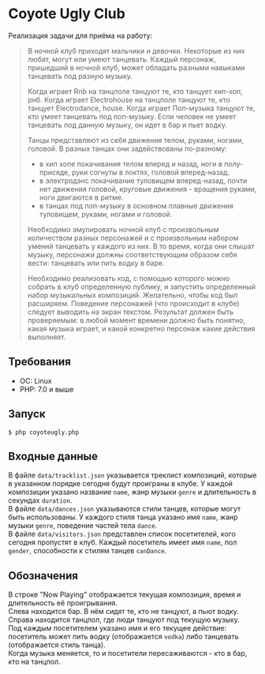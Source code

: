 
# Coyote Ugly Club

Реализация задачи для приёма на работу:

> В ночной клуб приходят мальчики и девочки. Некоторые из них любят, могут или умеют
танцевать.
> Каждый персонаж, пришедший в ночной клуб, может обладать разными навыками
танцевать под разную музыку.
> 
> Когда играет Rnb на танцполе танцуют те, кто танцует хип-хоп, рнб.
> Когда играет Electrohouse на танцполе танцуют те, кто танцует Electrodance, house.
> Когда играет Поп-музыка танцуют те, кто умеет танцевать под поп-музыку.
> Если человек не умеет танцевать под данную музыку, он идет в бар и пьет водку.
> 
> Танцы представляют из себя движения телом, руками, ногами, головой.
> В разных танцах они задействованы по-разному:
> - в хип хопе покачивания телом вперед и назад, ноги в полу-присяде, руки согнуты в локтях, головой вперед-назад.
> - в электродэнс покачивание туловищем вперед-назад, почти нет движения головой, круговые движения - вращения руками, ноги двигаются в ритме.
> - в танцах под поп-музыку в основном плавные движения туловищем, руками, ногами и головой.
> 
> Необходимо эмулировать ночной клуб с произвольным количеством разных персонажей и с произвольным набором умений танцевать у каждого из них.
> В то время, когда они слышат музыку, персонажи должны соответствующим образом себя вести: танцевать или пить водку в баре.
> 
> Необходимо реализовать код, с помощью которого можно собрать в клуб определенную публику, и запустить определенный набор музыкальных композиций. Желательно, чтобы код был расширяем.
> Поведение персонажей (что происходит в клубе) следует выводить на экран текстом.
> Результат должен быть проверяемым: в любой момент времени должно быть понятно, какая музыка играет, и какой конкретно персонаж какие действия выполняет.

## Требования

- ОС: Linux
- PHP: 7.0 и выше

## Запуск

```
$ php coyoteugly.php
```

## Входные данные

В файле `data/tracklist.json` указывается треклист композиций, которые в указанном порядке сегодня будут проиграны в клубе. У каждой композиции указано название `name`, жанр музыки `genre` и длительность в секундах `duration`.  
В файле `data/dances.json` указываются стили танцев, которые могут быть использованы. У каждого стиля танца указано имя `name`, жанр музыки `genre`, поведение частей тела `dance`.  
В файле `data/visitors.json` представлен список посетителей, кого сегодня пропустят в клуб. Каждый посетитель имеет имя `name`, пол `gender`, способности к стилям танцев `canDance`.  


## Обозначения

В строке "Now Playing" отображается текущая композиция, время и длительность её проигрывания.  
Слева находится бар. В нём сидят те, кто не танцуют, а пьют водку. Справа находится танцпол, где люди танцуют под текущую музыку.  
Под каждым посетителем указано имя и его текущее действие: посетитель может пить водку (отображается `vodka`) либо танцевать (отображается стиль танца).  
Когда музыка меняется, то и посетители пересаживаются - кто в бар, кто на танцпол.  



